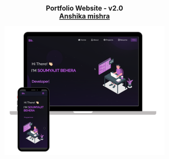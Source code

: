 <h2 align="center">
  Portfolio Website - v2.0<br/>
  <a href="" target="_blank">Anshika mishra</a>
</h2>
<div align="center">
  <img alt="Demo" src="./Images/readme-img1.png" />
</div>

<br/>

